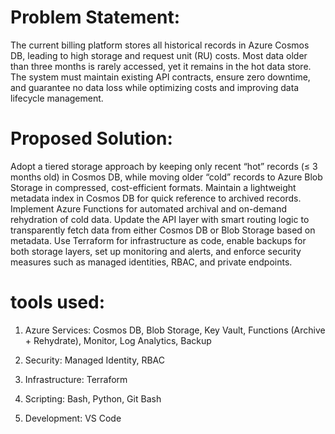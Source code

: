 # Problem Statement:

The current billing platform stores all historical records in Azure Cosmos DB, leading to high storage and request unit (RU) costs. Most data older than three months is rarely accessed, yet it remains in the hot data store. The system must maintain existing API contracts, ensure zero downtime, and guarantee no data loss while optimizing costs and improving data lifecycle management.

# Proposed Solution:

Adopt a tiered storage approach by keeping only recent “hot” records (≤ 3 months old) in Cosmos DB, while moving older “cold” records to Azure Blob Storage in compressed, cost-efficient formats. Maintain a lightweight metadata index in Cosmos DB for quick reference to archived records. Implement Azure Functions for automated archival and on-demand rehydration of cold data. Update the API layer with smart routing logic to transparently fetch data from either Cosmos DB or Blob Storage based on metadata. Use Terraform for infrastructure as code, enable backups for both storage layers, set up monitoring and alerts, and enforce security measures such as managed identities, RBAC, and private endpoints.

# tools used:

1. Azure Services: Cosmos DB, Blob Storage, Key Vault, Functions (Archive + Rehydrate), Monitor, Log Analytics, Backup

2. Security: Managed Identity, RBAC

3. Infrastructure: Terraform

4. Scripting: Bash, Python, Git Bash

5. Development: VS Code
